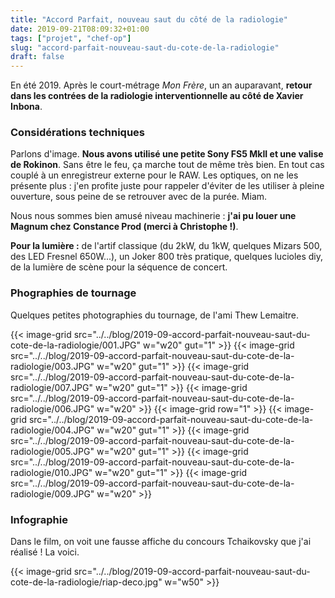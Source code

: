 ```yaml
---
title: "Accord Parfait, nouveau saut du côté de la radiologie"
date: 2019-09-21T08:09:32+01:00
tags: ["projet", "chef-op"]
slug: "accord-parfait-nouveau-saut-du-cote-de-la-radiologie"
draft: false
---
```


En été 2019. Après le court-métrage *Mon Frère*, un an auparavant, **retour dans les contrées de la radiologie interventionnelle au côté de Xavier Inbona**.

### Considérations techniques

Parlons d'image. **Nous avons utilisé une petite Sony FS5 MkII et une valise de Rokinon**. Sans être le feu, ça marche tout de même très bien. En tout cas couplé à un enregistreur externe pour le RAW. Les optiques, on ne les présente plus : j'en profite juste pour rappeler d'éviter de les utiliser à pleine ouverture, sous peine de se retrouver avec de la purée. Miam.

Nous nous sommes bien amusé niveau machinerie : **j'ai pu louer une Magnum chez Constance Prod (merci à Christophe !)**.

**Pour la lumière :** de l'artif classique (du 2kW, du 1kW, quelques Mizars 500, des LED Fresnel 650W...), un Joker 800 très pratique, quelques lucioles diy, de la lumière de scène pour la séquence de concert.

### Phographies de tournage

Quelques petites photographies du tournage, de l'ami Thew Lemaitre.

{{< image-grid src="../../blog/2019-09-accord-parfait-nouveau-saut-du-cote-de-la-radiologie/001.JPG" w="w20" gut="1" >}}
{{< image-grid src="../../blog/2019-09-accord-parfait-nouveau-saut-du-cote-de-la-radiologie/003.JPG" w="w20" gut="1" >}}
{{< image-grid src="../../blog/2019-09-accord-parfait-nouveau-saut-du-cote-de-la-radiologie/007.JPG" w="w20" gut="1" >}}
{{< image-grid src="../../blog/2019-09-accord-parfait-nouveau-saut-du-cote-de-la-radiologie/006.JPG" w="w20" >}}
{{< image-grid row="1" >}}
{{< image-grid src="../../blog/2019-09-accord-parfait-nouveau-saut-du-cote-de-la-radiologie/004.JPG" w="w20" gut="1" >}}
{{< image-grid src="../../blog/2019-09-accord-parfait-nouveau-saut-du-cote-de-la-radiologie/005.JPG" w="w20" gut="1" >}}
{{< image-grid src="../../blog/2019-09-accord-parfait-nouveau-saut-du-cote-de-la-radiologie/010.JPG" w="w20" gut="1" >}}
{{< image-grid src="../../blog/2019-09-accord-parfait-nouveau-saut-du-cote-de-la-radiologie/009.JPG" w="w20" >}}

### Infographie

Dans le film, on voit une fausse affiche du concours Tchaikovsky que j'ai réalisé ! La voici.

{{< image-grid src="../../blog/2019-09-accord-parfait-nouveau-saut-du-cote-de-la-radiologie/riap-deco.jpg" w="w50" >}}
